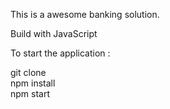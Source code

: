 This is a awesome banking solution.

Build with JavaScript

To start the application :

git clone <br>
npm install <br>
npm start <br>
